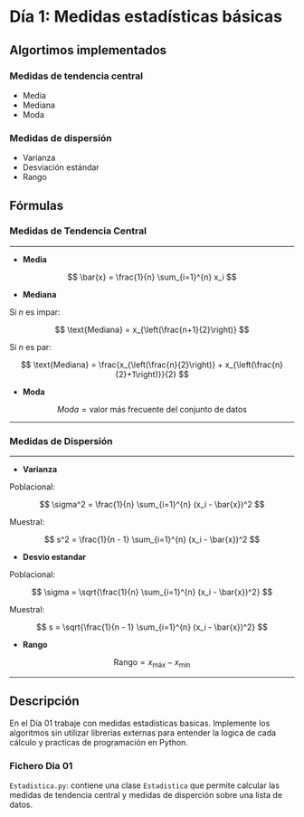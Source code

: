 # Día 1: Medidas estadísticas básicas

## Algortimos implementados

### Medidas de tendencia central
- Media
- Mediana
- Moda
### Medidas de dispersión
- Varianza
- Desviación estándar
- Rango

## Fórmulas
### Medidas de Tendencia Central

--- 

- **Media**

$$
\bar{x} = \frac{1}{n} \sum_{i=1}^{n} x_i
$$

- **Mediana**

Si *n* es impar: 

$$
\text{Mediana} = x_{\left(\frac{n+1}{2}\right)}
$$

Si *n* es par:  

$$
\text{Mediana} = \frac{x_{\left(\frac{n}{2}\right)} + x_{\left(\frac{n}{2}+1\right)}}{2}
$$

- **Moda**

$$
Moda = \text{valor más frecuente del conjunto de datos}
$$

---

### Medidas de Dispersión

--- 

- **Varianza**

Poblacional:

$$
\sigma^2 = \frac{1}{n} \sum_{i=1}^{n} (x_i - \bar{x})^2
$$  

Muestral:  

$$
s^2 = \frac{1}{n - 1} \sum_{i=1}^{n} (x_i - \bar{x})^2
$$

- **Desvio estandar**

Poblacional:  

$$
\sigma = \sqrt{\frac{1}{n} \sum_{i=1}^{n} (x_i - \bar{x})^2}
$$

Muestral: 

$$
s = \sqrt{\frac{1}{n - 1} \sum_{i=1}^{n} (x_i - \bar{x})^2}
$$

- **Rango**

$$
\text{Rango} = x_{\text{máx}} - x_{\text{mín}}
$$

---

## Descripción
En el Día 01 trabaje con medidas estadísticas basicas. Implemente los algoritmos sin utilizar librerías externas para entender la logica de cada cálculo y practicas de programación en Python.

### Fichero Dia 01
`Estadistica.py`: contiene una clase `Estadistica` que permite calcular las medidas de tendencia central y medidas de disperción sobre una lista de datos.
